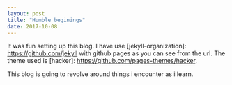 ```yaml
---
layout: post
title: "Humble beginings"
date: 2017-10-08
---
```


It was fun setting up this blog. I have use [jekyll-organization]: https://github.com/jekyll with github pages as you can see from the url. The theme used is [hacker]: https://github.com/pages-themes/hacker.

This blog is going to revolve around things i encounter as i learn.


